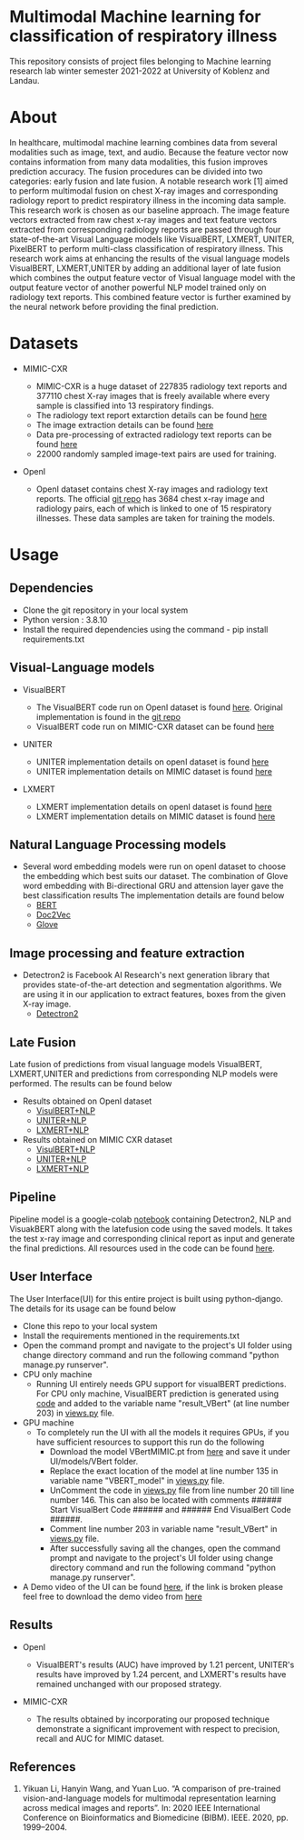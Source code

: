 # Multimodal Machine learning for classification of respiratory illness
This repository consists of project files belonging to Machine learning research lab winter semester 2021-2022 at University of Koblenz and Landau.

# About
In healthcare, multimodal machine learning combines data from several modalities such as image, text, and audio. Because the feature vector now contains information from many data modalities, this fusion improves prediction accuracy. The fusion procedures can be divided into two categories: early fusion and late fusion. A notable research work [1] aimed to perform multimodal fusion on chest X-ray images and corresponding radiology report to predict respiratory illness in the incoming data sample. This research work is  chosen as our baseline approach. The image feature vectors extracted from raw chest x-ray images and text feature vectors extracted from corresponding radiology reports are passed through four state-of-the-art Visual Language models like VisualBERT, LXMERT, UNITER, PixelBERT to perform multi-class classification of respiratory illness. This research work aims at enhancing the results of the visual language models VisualBERT, LXMERT,UNITER by adding an additional layer of late fusion which combines the output feature vector of Visual language model with the output feature vector of another powerful NLP model trained only on radiology text reports. This combined feature vector is further examined by the neural network before providing the final prediction.

# Datasets 
* MIMIC-CXR 
    * MIMIC-CXR is a huge dataset of 227835 radiology text reports and 377110 chest X-ray images that is freely available where every sample is classified into 13 respiratory findings. 
    * The radiology text report extarction details can be found [here](https://github.com/Pavithree/ResearchLab_MultimodalFusion/blob/main/MIMIC-CXR/extractTextReportsMIMIC.ipynb)
    * The image extraction details can be found [here](https://github.com/Pavithree/ResearchLab_MultimodalFusion/blob/main/MIMIC-CXR/extractImagesMIMIC.ipynb)
    * Data pre-processing of extracted radiology text reports can be found [here](https://github.com/Pavithree/ResearchLab_MultimodalFusion/blob/main/MIMIC-CXR/MIMIC_textReports_Preprocessing.ipynb)
    * 22000 randomly sampled image-text pairs are used for training.

* OpenI
    * OpenI dataset contains chest X-ray images and radiology text reports. The official [git repo](https://github.com/YIKUAN8/Transformers-VQA) has 3684 chest x-ray image and radiology pairs, each of which is linked to one of 15 respiratory illnesses. These data samples are taken for training the models.

# Usage

## Dependencies
  * Clone the git repository in your local system
  * Python version : 3.8.10
  * Install the required dependencies using the command - pip install requirements.txt
      

## Visual-Language models

* VisualBERT 
  * The VisualBERT code run on OpenI dataset is found [here](https://github.com/Pavithree/ResearchLab_MultimodalFusion/blob/main/notebooks/VisualBERT/openI/VisualBERT_OpenI.ipynb). Original implementation is found in the [git repo](https://github.com/YIKUAN8/Transformers-VQA) 
  * VisualBERT code run on MIMIC-CXR dataset can be found [here](https://github.com/Pavithree/ResearchLab_MultimodalFusion/blob/main/notebooks/VisualBERT/MIMIC/VisualBERT_MIMIC__Testing.ipynb)

* UNITER
  * UNITER implementation details on openI dataset is found [here](https://github.com/Pavithree/ResearchLab_MultimodalFusion/blob/main/notebooks/Uniter/OpenI/UNITER_OpenI__Testing.ipynb)
  * UNITER implementation details on MIMIC dataset is found [here](https://github.com/Pavithree/ResearchLab_MultimodalFusion/blob/main/notebooks/Uniter/MIMIC/UNITER_MIMIC__Testing.ipynb)

* LXMERT
  * LXMERT implementation details on openI dataset is found [here](https://github.com/Pavithree/ResearchLab_MultimodalFusion/blob/main/notebooks/LXMERT/OpenI/LXMERT_OpenI_Testing.ipynb)
  * LXMERT implementation details on MIMIC dataset is found [here](https://github.com/Pavithree/ResearchLab_MultimodalFusion/blob/main/notebooks/LXMERT/MIMIC/LXMERT_MIMIC__Testing.ipynb)

## Natural Language Processing models

* Several word embedding models were run on openI dataset to choose the embedding which best suits our dataset. The combination of Glove word embedding with Bi-directional GRU and attension layer gave the best classification results The implementation details are found below
  * [BERT](https://github.com/Pavithree/ResearchLab_MultimodalFusion/blob/main/notebooks/NLP/openI/OpenI_BERT.ipynb) 
  * [Doc2Vec](https://github.com/Pavithree/ResearchLab_MultimodalFusion/blob/main/notebooks/NLP/openI/OpenI_Doc2Vec.ipynb)
  * [Glove](https://github.com/Pavithree/ResearchLab_MultimodalFusion/blob/main/notebooks/NLP/openI/OpenI_GloVe_Attention.ipynb)

## Image processing and feature extraction
* Detectron2 is Facebook AI Research's next generation library that provides state-of-the-art detection and segmentation algorithms. We are using it in our application to extract features, boxes from the given X-ray image.
  * [Detectron2](https://github.com/airsplay/py-bottom-up-attention)



## Late Fusion
Late fusion of predictions from visual language models VisualBERT, LXMERT,UNITER and predictions from corresponding NLP models were performed. The results can be found below
* Results obtained on OpenI dataset
  * [VisulBERT+NLP](https://github.com/Pavithree/ResearchLab_MultimodalFusion/blob/main/notebooks/VisualBERT/openI/LateFusion_VisualBERT_OpenI.ipynb)
  * [UNITER+NLP](https://github.com/Pavithree/ResearchLab_MultimodalFusion/blob/main/notebooks/Uniter/OpenI/LateFusionFinalOutput__UNITER_OpenI.ipynb)
  * [LXMERT+NLP](https://github.com/Pavithree/ResearchLab_MultimodalFusion/blob/main/notebooks/LXMERT/OpenI/LXMERT_OpenI_Testing.ipynb) 
* Results obtained on MIMIC CXR dataset
  * [VisulBERT+NLP](https://github.com/Pavithree/ResearchLab_MultimodalFusion/blob/main/notebooks/VisualBERT/MIMIC/LateFusion_VisualBERT_MIMIC.ipynb)
  * [UNITER+NLP](https://github.com/Pavithree/ResearchLab_MultimodalFusion/blob/main/notebooks/Uniter/MIMIC/LateFusionFinalOutput__UNITER_MIMIC.ipynb)
  * [LXMERT+NLP](https://github.com/Pavithree/ResearchLab_MultimodalFusion/blob/main/notebooks/LXMERT/MIMIC/LateFusion_LXMERT_MIMIC.ipynb) 


## Pipeline
Pipeline model is a google-colab [notebook](https://github.com/Pavithree/ResearchLab_MultimodalFusion/blob/main/notebooks/Pipeline/VBERT_ATTN_GLOVE_GRU_COLAB_FOR_MIMIC.ipynb) containing Detectron2, NLP and VisuakBERT along with the latefusion code using the saved models. It takes the test x-ray image and corresponding clinical report as input and generate the final predictions. All resources used in the code can be found [here](https://drive.google.com/drive/folders/13JBQAlcjhuNeVo_lWv-G6vuFk7RmaJMx?usp=sharing).

## User Interface
The User Interface(UI) for this entire project is built using python-django. The details for its usage can be found below
* Clone this repo to your local system
* Install the requirements mentioned in the requirements.txt
* Open the command prompt and navigate to the project's UI folder using change directory command and run the following command "python manage.py runserver".
* CPU only machine
	* Running UI entirely needs GPU support for visualBERT predictions. For CPU only machine, VisualBERT prediction is generated using [code](https://github.com/Pavithree/ResearchLab_MultimodalFusion/blob/main/notebooks/VisualBERT/MIMIC/VisualBERT_MIMIC__Testing.ipynb)  and added to the variable name "result_VBert" (at line number 203) in [views.py](https://github.com/Pavithree/ResearchLab_MultimodalFusion/blob/main/UI/MultimodalClassifier/views.py) file.
* GPU machine
	* To completely run the UI with all the models it requires GPUs, if you have sufficient resources to support this run do the following
		* Download the model VBertMIMIC.pt from [here](https://drive.google.com/drive/folders/13JBQAlcjhuNeVo_lWv-G6vuFk7RmaJMx?usp=sharing) and save it under UI/models/VBert folder.
		* Replace the exact location of the model at line number 135 in variable name "VBERT_model" in [views.py](https://github.com/Pavithree/ResearchLab_MultimodalFusion/blob/main/UI/MultimodalClassifier/views.py) file.
		* UnComment the code in [views.py](https://github.com/Pavithree/ResearchLab_MultimodalFusion/blob/main/UI/MultimodalClassifier/views.py) file from line number 20 till line number 146. This can also be located with comments ###### Start VisualBert Code ###### and ###### End VisualBert Code ######.
		* Comment line number 203 in variable name "result_VBert" in [views.py](https://github.com/Pavithree/ResearchLab_MultimodalFusion/blob/main/UI/MultimodalClassifier/views.py) file.
		* After successfully saving all the changes, open the command prompt and navigate to the project's UI folder using change directory command and run the following command "python manage.py runserver".
* A Demo video of the UI can be found [here](https://drive.google.com/file/d/1jHpGqimRoNGKQ4-VTpXv3lLyHkX9SlFE/view?usp=sharing), if the link is broken please feel free to download the demo video from [here](https://github.com/Pavithree/ResearchLab_MultimodalFusion/tree/main/UI/demo)

## Results

* OpenI
  * VisualBERT's results (AUC) have improved by 1.21 percent, UNITER's results have improved by 1.24 percent, and LXMERT's results have remained unchanged with our proposed strategy.

* MIMIC-CXR
  * The results obtained by incorporating our proposed technique demonstrate a significant improvement with respect to precision, recall and AUC for MIMIC dataset.

## References

1. Yikuan Li, Hanyin Wang, and Yuan Luo. “A comparison of pre-trained vision-and-language models for
multimodal representation learning across medical images and reports”. In: 2020 IEEE International Conference on Bioinformatics and Biomedicine (BIBM). IEEE.
2020, pp. 1999–2004.
